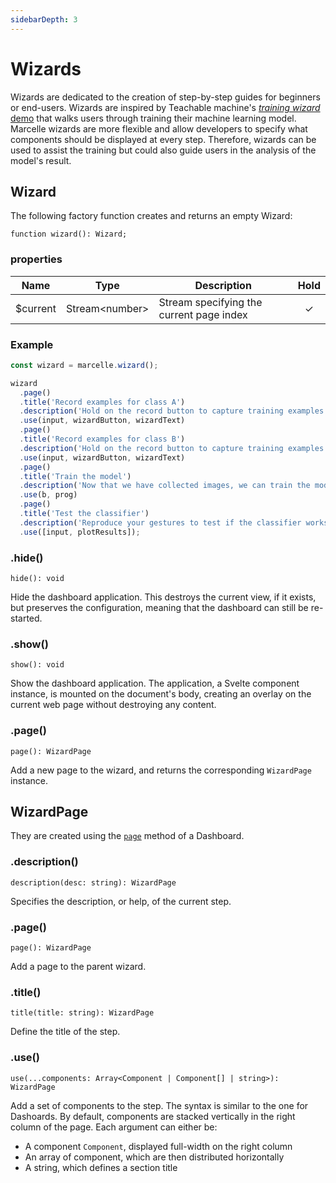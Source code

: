 ```yaml
---
sidebarDepth: 3
---
```


# Wizards

Wizards are dedicated to the creation of step-by-step guides for beginners or end-users. Wizards are inspired by Teachable machine's [_training wizard_ demo](https://glitch.com/~tm-wizard) that walks users through training their machine learning model. Marcelle wizards are more flexible and allow developers to specify what components should be displayed at every step. Therefore, wizards can be used to assist the training but could also guide users in the analysis of the model's result.

## Wizard

The following factory function creates and returns an empty Wizard:

```tsx
function wizard(): Wizard;
```

### properties

| Name      | Type             | Description                              | Hold |
| --------- | ---------------- | ---------------------------------------- | :--: |
| \$current | Stream\<number\> | Stream specifying the current page index |  ✓   |

### Example

```js
const wizard = marcelle.wizard();

wizard
  .page()
  .title('Record examples for class A')
  .description('Hold on the record button to capture training examples for class A')
  .use(input, wizardButton, wizardText)
  .page()
  .title('Record examples for class B')
  .description('Hold on the record button to capture training examples for class B')
  .use(input, wizardButton, wizardText)
  .page()
  .title('Train the model')
  .description('Now that we have collected images, we can train the model from these examples.')
  .use(b, prog)
  .page()
  .title('Test the classifier')
  .description('Reproduce your gestures to test if the classifier works as expected')
  .use([input, plotResults]);
```

### .hide()

```tsx
hide(): void
```

Hide the dashboard application. This destroys the current view, if it exists, but preserves the configuration, meaning that the dashboard can still be re-started.

### .show()

```tsx
show(): void
```

Show the dashboard application. The application, a Svelte component instance, is mounted on the document's body, creating an overlay on the current web page without destroying any content.

### .page()

```tsx
page(): WizardPage
```

Add a new page to the wizard, and returns the corresponding `WizardPage` instance.

## WizardPage

They are created using the [`page`](#page) method of a Dashboard.

### .description()

```tsx
description(desc: string): WizardPage
```

Specifies the description, or help, of the current step.

### .page()

```tsx
page(): WizardPage
```

Add a page to the parent wizard.

### .title()

```tsx
title(title: string): WizardPage
```

Define the title of the step.

### .use()

```tsx
use(...components: Array<Component | Component[] | string>): WizardPage
```

Add a set of components to the step. The syntax is similar to the one for Dashoards. By default, components are stacked vertically in the right column of the page. Each argument can either be:

- A component `Component`, displayed full-width on the right column
- An array of component, which are then distributed horizontally
- A string, which defines a section title
